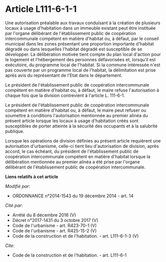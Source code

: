 # Article L111-6-1-1

Une autorisation préalable aux travaux conduisant à la création de plusieurs locaux à usage d'habitation dans un immeuble
existant peut être instituée par l'organe délibérant de l'établissement public de coopération intercommunale compétent en
matière d'habitat ou, à défaut, par le conseil municipal dans les zones présentant une proportion importante d'habitat
dégradé ou dans lesquelles l'habitat dégradé est susceptible de se développer. La délibération motivée tient compte du plan
local d'action pour le logement et l'hébergement des personnes défavorisées et, lorsqu'il est exécutoire, du programme local
de l'habitat. Si la commune intéressée n'est pas couverte par un programme local de l'habitat, la délimitation est prise
après avis du représentant de l'Etat dans le département. 

Le président de l'établissement public de coopération intercommunale compétent en matière d'habitat ou, à défaut, le maire
refuse l'autorisation à chaque fois que la division contrevient à l'article L. 111-6-1. 

Le président de l'établissement public de coopération intercommunale compétent en matière d'habitat ou, à défaut, le maire
peut refuser ou soumettre à conditions l'autorisation mentionnée au premier alinéa du présent article lorsque les locaux à
usage d'habitation créés sont susceptibles de porter atteinte à la sécurité des occupants et à la salubrité publique. 

Lorsque les opérations de division définies au présent article requièrent une autorisation d'urbanisme, celle-ci tient lieu
d'autorisation de division, après accord, le cas échéant, du président de l'établissement public de coopération
intercommunale compétent en matière d'habitat lorsque la délibération mentionnée au premier alinéa a été prise par l'organe
délibérant de l'établissement public de coopération intercommunale.

**Liens relatifs à cet article**

_Modifié par_:

  - ORDONNANCE n°2014-1543 du 19 décembre 2014 - art. 14

_Cité par_:

  - Arrêté du 8 décembre 2016 (V)
  - Décret n°2017-1431 du 3 octobre 2017 (V)
  - Code de l'urbanisme - art. R423-70-1 (V)
  - Code de l'urbanisme - art. R425-15-2 (V)
  - Code de la construction et de l'habitation. - art. L111-6-1-3 (V)

_Cite_:

  - Code de la construction et de l'habitation. - art. L111-6-1

